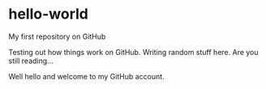 hello-world
===========

My first repository on GitHub

Testing out how things work on GitHub. Writing random stuff here. Are you still reading...

Well hello and welcome to my GitHub account. 
